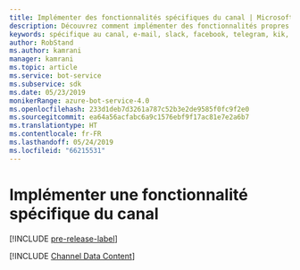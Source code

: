 ```yaml
---
title: Implémenter des fonctionnalités spécifiques du canal | Microsoft Docs
description: Découvrez comment implémenter des fonctionnalités propres au canal à l’aide du kit SDK Bot Framework pour .NET.
keywords: spécifique au canal, e-mail, slack, facebook, telegram, kik, canal personnalisé
author: RobStand
ms.author: kamrani
manager: kamrani
ms.topic: article
ms.service: bot-service
ms.subservice: sdk
ms.date: 05/23/2019
monikerRange: azure-bot-service-4.0
ms.openlocfilehash: 233d1deb7d3261a787c52b3e2de9585f0fc9f2e0
ms.sourcegitcommit: ea64a56acfabc6a9c1576ebf9f17ac81e7e2a6b7
ms.translationtype: HT
ms.contentlocale: fr-FR
ms.lasthandoff: 05/24/2019
ms.locfileid: "66215531"
---
```

# <a name="implement-channel-specific-functionality"></a>Implémenter une fonctionnalité spécifique du canal

[!INCLUDE [pre-release-label](../includes/pre-release-label.md)]

[!INCLUDE [Channel Data Content](../includes/snippet-channeldata.md)]
